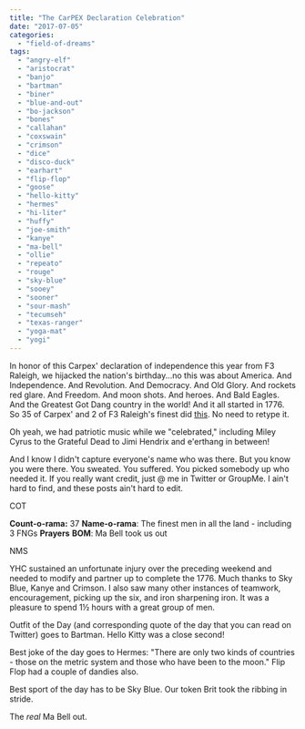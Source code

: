 ```yaml
---
title: "The CarPEX Declaration Celebration"
date: "2017-07-05"
categories: 
  - "field-of-dreams"
tags: 
  - "angry-elf"
  - "aristocrat"
  - "banjo"
  - "bartman"
  - "biner"
  - "blue-and-out"
  - "bo-jackson"
  - "bones"
  - "callahan"
  - "coxswain"
  - "crimson"
  - "dice"
  - "disco-duck"
  - "earhart"
  - "flip-flop"
  - "goose"
  - "hello-kitty"
  - "hermes"
  - "hi-liter"
  - "huffy"
  - "joe-smith"
  - "kanye"
  - "ma-bell"
  - "ollie"
  - "repeato"
  - "rouge"
  - "sky-blue"
  - "sooey"
  - "sooner"
  - "sour-mash"
  - "tecumseh"
  - "texas-ranger"
  - "yoga-mat"
  - "yogi"
---
```


In honor of this Carpex' declaration of independence this year from F3 Raleigh, we hijacked the nation's birthday...no this was about America. And Independence. And Revolution. And Democracy. And Old Glory. And rockets red glare. And Freedom. And moon shots. And heroes. And Bald Eagles. And the Greatest Got Dang country in the world! And it all started in 1776. So 35 of Carpex' and 2 of F3 Raleigh's finest did [this](https://f3carpex.com/2017/06/27/carpex-1776-patriot-games-pre-blast/). No need to retype it.

Oh yeah, we had patriotic music while we "celebrated," including Miley Cyrus to the Grateful Dead to Jimi Hendrix and e'erthang in between!

And I know I didn't capture everyone's name who was there. But you know you were there. You sweated. You suffered. You picked somebody up who needed it. If you really want credit, just @ me in Twitter or GroupMe. I ain't hard to find, and these posts ain't hard to edit.

COT

**Count-o-rama:** 37 **Name-o-rama**: The finest men in all the land - including 3 FNGs **Prayers** **BOM**: Ma Bell took us out

NMS

YHC sustained an unfortunate injury over the preceding weekend and needed to modify and partner up to complete the 1776. Much thanks to Sky Blue, Kanye and Crimson. I also saw many other instances of teamwork, encouragement, picking up the six, and iron sharpening iron. It was a pleasure to spend 1½ hours with a great group of men.

Outfit of the Day (and corresponding quote of the day that you can read on Twitter) goes to Bartman. Hello Kitty was a close second!

Best joke of the day goes to Hermes: "There are only two kinds of countries - those on the metric system and those who have been to the moon." Flip Flop had a couple of dandies also.

Best sport of the day has to be Sky Blue. Our token Brit took the ribbing in stride.

The _real_ Ma Bell out.
